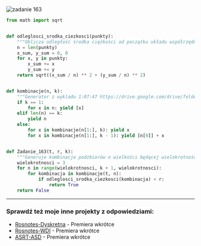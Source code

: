 <picture>
  <source srcset="../../srt/zbior_zadan/163.png" media="(prefers-color-scheme: light)">
  <source srcset="../../srt/zbior_zadan/black_163.png" media="(prefers-color-scheme: dark)">
  <img src="../../srt/zbior_zadan/black_163.png" alt="zadanie 163">
</picture>

```python
from math import sqrt


def odleglosci_srodka_ciezkosci(punkty):
    """Oblicza odległość środka ciężkości od początku układu współrzędnych."""
    n = len(punkty)
    x_sum, y_sum = 0, 0
    for x, y in punkty:
        x_sum += x
        y_sum += y
    return sqrt((x_sum / n) ** 2 + (y_sum / n) ** 2)


def kombinacje(n, k):
    """Generator z wykladu 1:07:47 https://drive.google.com/drive/folders/1mSY7AzI2HEKI3KE-FWHTG7V1AQEaQFLU"""
    if k == 1:
        for x in n: yield [x]
    elif len(n) == k:
        yield n
    else:
        for x in kombinacje(n[1:], k): yield x
        for x in kombinacje(n[1:], k - 1): yield [n[0]] + x


def Zadanie_163(t, r, k):
    """Generuje kombinacje podzbiorów o wielkości będącej wielokrotnością liczby 3."""
    wielokrotnosci = 3
    for n in range(wielokrotnosci, k + 1, wielokrotnosci):
        for kombinacja in kombinacje(t, n):
            if odleglosci_srodka_ciezkosci(kombinacja) < r:
                return True
    return False


```

---
### Sprawdź też moje inne projekty z odpowiedziami:
- [Rosnotes-Dyskretna](https://github.com/kamilGie/Rosnotes-Dyskretna) - Premiera wkrótce
- [Rosnotes-WDI](https://github.com/kamilGie/Rosnotes-WDI) - Premiera wkrótce
- [ASRT-ASD](https://github.com/kamilGie/Rosnotes-Dyskretna) - Premiera wkrótce
